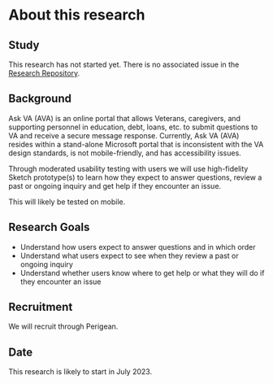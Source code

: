 # About this research

## Study
This research has not started yet. There is no associated issue in the [Research Repository](https://github.com/orgs/department-of-veterans-affairs/projects/880).

## Background
Ask VA (AVA) is an online portal that allows Veterans, caregivers, and supporting personnel in education, debt, loans, etc. to submit questions to VA and receive a secure message response. Currently, Ask VA (AVA) resides within a stand-alone Microsoft portal that is inconsistent with the VA design standards, is not mobile-friendly, and has accessibility issues.

Through moderated usability testing with users we will use high-fidelity Sketch prototype(s) to learn how they expect to answer questions, review a past or ongoing inquiry and get help if they encounter an issue.

This will likely be tested on mobile.

## Research Goals
* Understand how users expect to answer questions and in which order
* Understand what users expect to see when they review a past or ongoing inquiry
* Understand whether users know where to get help or what they will do if they encounter an issue

## Recruitment
We will recruit through Perigean.

## Date
This research is likely to start in July 2023.
